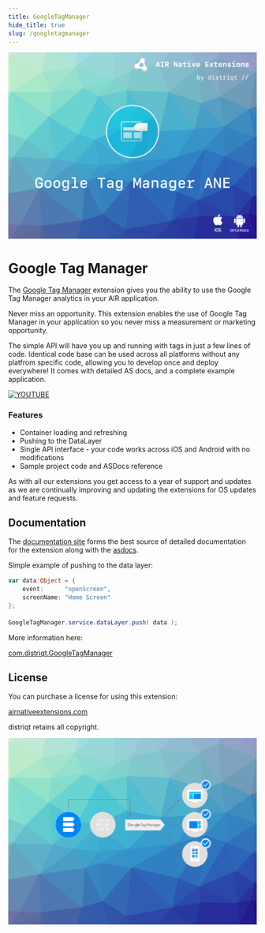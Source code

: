 ```yaml
---
title: GoogleTagManager
hide_title: true
slug: /googletagmanager
---
```


![](images/hero.png)

# Google Tag Manager

The [Google Tag Manager](https://airnativeextensions.com/extension/com.distriqt.GoogleTagManager) extension gives you the ability to use the Google Tag Manager analytics in your AIR application.

Never miss an opportunity. This extension enables the use of Google Tag Manager
in your application so you never miss a measurement or marketing opportunity.

The simple API will have you up and running with tags in just a few lines of code.
Identical code base can be used across all platforms without any platfrom specific code,
allowing you to develop once and deploy everywhere! It comes with detailed AS docs,
and a complete example application.

[![YOUTUBE](https://img.youtube.com/vi/7FXbsCWsEi8/0.jpg)](https://www.youtube.com/watch?v=7FXbsCWsEi8)

### Features

- Container loading and refreshing
- Pushing to the DataLayer
- Single API interface - your code works across iOS and Android with no modifications
- Sample project code and ASDocs reference

As with all our extensions you get access to a year of support and updates as we are continually improving and updating the extensions for OS updates and feature requests.

## Documentation

The [documentation site](https://docs.airnativeextensions.com/docs/googletagmanager) forms the best source of detailed documentation for the extension along with the [asdocs](https://distriqt.github.io/ANE-GoogleTagManager/asdocs).

Simple example of pushing to the data layer:

```actionscript
var data:Object = {
	event:      "openScreen",
	screenName: "Home Screen"
};

GoogleTagManager.service.dataLayer.push( data );
```

More information here:

[com.distriqt.GoogleTagManager](https://airnativeextensions.com/extension/com.distriqt.GoogleTagManager)

## License

You can purchase a license for using this extension:

[airnativeextensions.com](https://airnativeextensions.com/)

distriqt retains all copyright.

![](images/promo.png)
